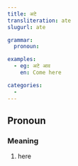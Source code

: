 ```yaml
---
title: अटे
transliteration: ate
slugurl: ate

grammar: 
  pronoun:

examples:
  - eg: अटे आव
    en: Come here

categories:
  - 
---
```


## Pronoun
### Meaning
1. here
		<eg :eg="examples"></eg>

